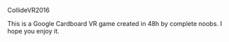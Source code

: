 CollideVR2016

This is a Google Cardboard VR game created in 48h by complete noobs.
I hope you enjoy it.